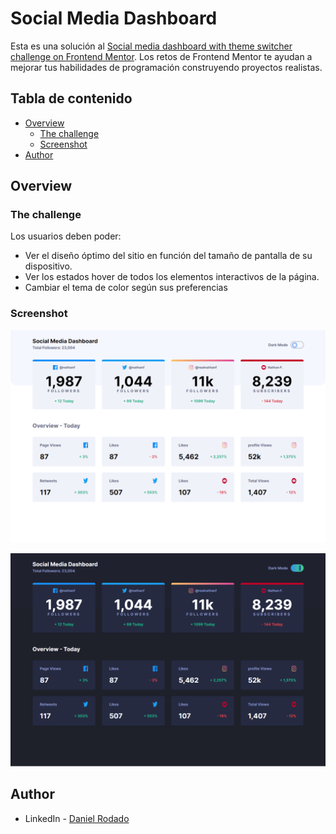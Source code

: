 # Social Media Dashboard

Esta es una solución al [Social media dashboard with theme switcher challenge on Frontend Mentor](https://www.frontendmentor.io/challenges/social-media-dashboard-with-theme-switcher-6oY8ozp_H). Los retos de Frontend Mentor te ayudan a mejorar tus habilidades de programación construyendo proyectos realistas.

## Tabla de contenido

-   [Overview](#overview)
    -   [The challenge](#the-challenge)
    -   [Screenshot](#screenshot)
-   [Author](#author)

## Overview

### The challenge

Los usuarios deben poder:

-   Ver el diseño óptimo del sitio en función del tamaño de pantalla de su dispositivo.
-   Ver los estados hover de todos los elementos interactivos de la página.
-   Cambiar el tema de color según sus preferencias

### Screenshot

![](./public/dessing/Dashboard-light.png)

![](./public/dessing/Dashboard-dark.png)

## Author

- LinkedIn - [Daniel Rodado](https://www.linkedin.com/in/daniel-rodado-b24432210/)